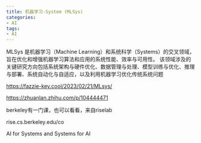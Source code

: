 ```yaml
---
title: 机器学习-System (MLSys)
categories: 
- AI
tags:
- AI
---
```


MLSys 是机器学习（Machine Learning）和系统科学（Systems）的交叉领域，旨在优化和增强机器学习算法和应用的系统性能、效率与可用性。 
该领域涉及的关键研究方向包括系统架构与硬件优化、数据管理与处理、模型训练与优化、推理与部署、系统自动化与自适应，以及利用机器学习优化传统系统问题

https://fazzie-key.cool/2023/02/21/MLsys/

https://zhuanlan.zhihu.com/p/104444471


berkeley有一门课，也可以看看，来自riselab

rise.cs.berkeley.edu/co

AI for Systems and Systems for AI
